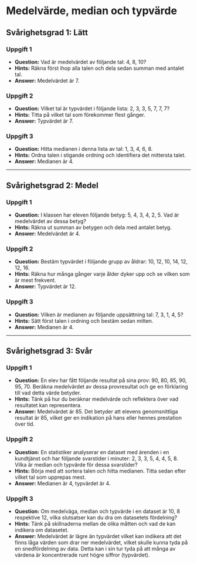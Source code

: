 # Medelvärde, median och typvärde

## Svårighetsgrad 1: Lätt

### Uppgift 1
* **Question:** Vad är medelvärdet av följande tal: 4, 8, 10?
* **Hints:** Räkna först ihop alla talen och dela sedan summan med antalet tal.
* **Answer:** Medelvärdet är 7. 

### Uppgift 2
* **Question:** Vilket tal är typvärdet i följande lista: 2, 3, 3, 5, 7, 7, 7?
* **Hints:** Titta på vilket tal som förekommer flest gånger.
* **Answer:** Typvärdet är 7.

### Uppgift 3
* **Question:** Hitta medianen i denna lista av tal: 1, 3, 4, 6, 8.
* **Hints:** Ordna talen i stigande ordning och identifiera det mittersta talet.
* **Answer:** Medianen är 4.

---

## Svårighetsgrad 2: Medel

### Uppgift 1
* **Question:** I klassen har eleven följande betyg: 5, 4, 3, 4, 2, 5. Vad är medelvärdet av dessa betyg?
* **Hints:** Räkna ut summan av betygen och dela med antalet betyg.
* **Answer:** Medelvärdet är 4.

### Uppgift 2
* **Question:** Bestäm typvärdet i följande grupp av åldrar: 10, 12, 10, 14, 12, 12, 16. 
* **Hints:** Räkna hur många gånger varje ålder dyker upp och se vilken som är mest frekvent.
* **Answer:** Typvärdet är 12.

### Uppgift 3
* **Question:** Vilken är medianen av följande uppsättning tal: 7, 3, 1, 4, 5?
* **Hints:** Sätt först talen i ordning och bestäm sedan mitten.
* **Answer:** Medianen är 4.

---

## Svårighetsgrad 3: Svår

### Uppgift 1
* **Question:** En elev har fått följande resultat på sina prov: 90, 80, 85, 90, 95, 70. Beräkna medelvärdet av dessa provresultat och ge en förklaring till vad detta värde betyder.
* **Hints:** Tänk på hur du beräknar medelvärde och reflektera över vad resultatet kan representera.
* **Answer:** Medelvärdet är 85. Det betyder att elevens genomsnittliga resultat är 85, vilket ger en indikation på hans eller hennes prestation över tid.

### Uppgift 2
* **Question:** En statistiker analyserar en dataset med ärenden i en kundtjänst och har följande svarstider i minuter: 2, 3, 3, 5, 4, 4, 5, 8. Vilka är median och typvärde för dessa svarstider?
* **Hints:** Börja med att sortera talen och hitta medianen. Titta sedan efter vilket tal som upprepas mest.
* **Answer:** Medianen är 4, typvärdet är 4.

### Uppgift 3
* **Question:** Om medelväga, median och typvärde i en dataset är 10, 8 respektive 12, vilka slutsatser kan du dra om datasetets fördelning?
* **Hints:** Tänk på skillnaderna mellan de olika måtten och vad de kan indikera om datasetet. 
* **Answer:** Medelvärdet är lägre än typvärdet vilket kan indikera att det finns låga värden som drar ner medelvärdet, vilket skulle kunna tyda på en snedfördelning av data. Detta kan i sin tur tyda på att många av värdena är koncentrerade runt högre siffror (typvärdet).